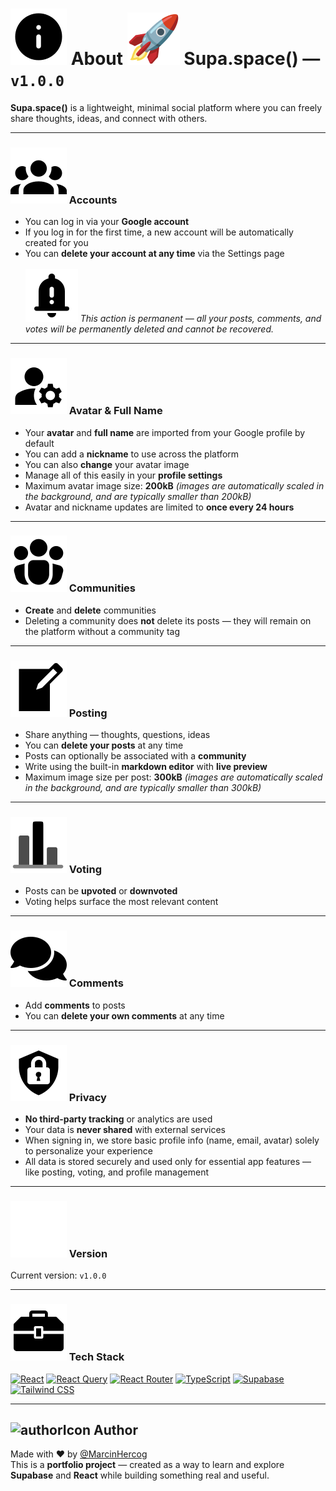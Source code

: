# ![infoIcon](./public/icons/infoIcon.svg) About ![logoIcon](./public/icons/logoIcon.svg) Supa.space() — `v1.0.0`

**Supa.space()** is a lightweight, minimal social platform where you can freely share thoughts, ideas, and connect with others.

---

### ![accountsIcon](./public/icons/accountsIcon.svg) Accounts

- You can log in via your **Google account**
- If you log in for the first time, a new account will be automatically created for you
- You can **delete your account at any time** via the Settings page  
  </br>![importantIcon](./public/icons/importantIcon.svg) _This action is permanent — all your posts, comments, and votes will be permanently deleted and cannot be recovered._

---

### ![userSettingsIcon](./public/icons/userSettingsIcon.svg) Avatar & Full Name

- Your **avatar** and **full name** are imported from your Google profile by default
- You can add a **nickname** to use across the platform
- You can also **change** your avatar image
- Manage all of this easily in your **profile settings**
- Maximum avatar image size: **200kB** _(images are automatically scaled in the background, and are typically smaller than 200kB)_
- Avatar and nickname updates are limited to **once every 24 hours**

---

### ![communityIcon](./public/icons/communityIcon.svg) Communities

- **Create** and **delete** communities
- Deleting a community does **not** delete its posts — they will remain on the platform without a community tag

---

### ![postIcon](./public/icons/postIcon.svg) Posting

- Share anything — thoughts, questions, ideas
- You can **delete your posts** at any time
- Posts can optionally be associated with a **community**
- Write using the built-in **markdown editor** with **live preview**
- Maximum image size per post: **300kB** _(images are automatically scaled in the background, and are typically smaller than 300kB)_

---

### ![chartIcon](./public/icons/chartIcon.svg) Voting

- Posts can be **upvoted** or **downvoted**
- Voting helps surface the most relevant content

---

### ![commentsIcon](./public/icons/commentsIcon.svg) Comments

- Add **comments** to posts
- You can **delete your own comments** at any time

---

### ![privacyIcon](./public/icons/privacyIcon.svg) Privacy

- **No third-party tracking** or analytics are used
- Your data is **never shared** with external services
- When signing in, we store basic profile info (name, email, avatar) solely to personalize your experience
- All data is stored securely and used only for essential app features — like posting, voting, and profile management

---

### ![versionIcon](./public/icons/versionIcon.svg) Version

Current version: `v1.0.0`

---

### ![techStackIcon](./public/icons/techStackIcon.svg) Tech Stack

[![React](https://img.shields.io/badge/React-20232A?style=for-the-badge&logo=react&logoColor=61DAFB)](https://reactjs.org/)
[![React Query](https://img.shields.io/badge/React_Query-FF4154?style=for-the-badge&logo=react-query&logoColor=white)](https://tanstack.com/query)
[![React Router](https://img.shields.io/badge/React_Router-CA4245?style=for-the-badge&logo=react-router&logoColor=white)](https://reactrouter.com/)
[![TypeScript](https://img.shields.io/badge/TypeScript-3178C6?style=for-the-badge&logo=typescript&logoColor=white)](https://www.typescriptlang.org/)
[![Supabase](https://img.shields.io/badge/Supabase-3ECF8E?style=for-the-badge&logo=supabase&logoColor=white)](https://supabase.com/)
[![Tailwind CSS](https://img.shields.io/badge/Tailwind_CSS-06B6D4?style=for-the-badge&logo=tailwind-css&logoColor=white)](https://tailwindcss.com/)

---

## ![authorIcon](./public/icons/MHIcon.ico) Author

Made with ❤️ by [@MarcinHercog](https://marcin-hercog.netlify.app/)  
This is a **portfolio project** — created as a way to learn and explore **Supabase** and **React** while building something real and useful.
